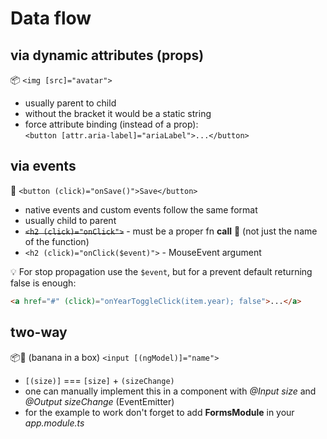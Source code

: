 # Data flow

## via dynamic attributes (props)

:package: `<img [src]="avatar">`

- usually parent to child
- without the bracket it would be a static string
- force attribute binding (instead of a prop):  
  `<button [attr.aria-label]="ariaLabel">...</button>`

## via events

:banana: `<button (click)="onSave()">Save</button>`

- native events and custom events follow the same format
- usually child to parent
- ~~`<h2 (click)="onClick">`~~ - must be a proper fn **call** :no_entry_sign: (not just the name of the function)
- `<h2 (click)="onClick($event)">` - MouseEvent argument

:bulb: For stop propagation use the `$event`, but for a prevent default returning false is enough:

```html
<a href="#" (click)="onYearToggleClick(item.year); false">...</a>
```

## two-way

:package::banana: (banana in a box) `<input [(ngModel)]="name">`

- `[(size)]` === `[size]` + `(sizeChange)`
- one can manually implement this in a component with _@Input size_ and _@Output sizeChange_ (EventEmitter<number>)
- for the example to work don't forget to add **FormsModule** in your _app.module.ts_
